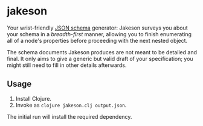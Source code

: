 # jakeson

Your wrist-friendly [JSON schema](https://json-schema.org/) generator: Jakeson
surveys you about your schema in a _breadth-first_ manner, allowing you to
finish enumerating all of a node's properties before proceeding with the next
nested object.

The schema documents Jakeson produces are not meant to be detailed and final.
It only aims to give a generic but valid draft of your specification; you might
still need to fill in other details afterwards.

## Usage

1. Install Clojure.
2. Invoke as `clojure jakeson.clj output.json`.

The initial run will install the required dependency.
